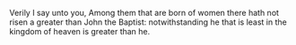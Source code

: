 Verily I say unto you, Among them that are born of women there hath not risen a greater than John the Baptist: notwithstanding he that is least in the kingdom of heaven is greater than he.
